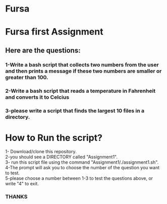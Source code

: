 # Fursa
# Fursa first Assignment 
## Here are the questions: 
### 1-Write a bash script that collects two numbers from the user and then prints a message if these two numbers are smaller or greater than 100.
### 2-Write a bash script that reads a temperature in Fahrenheit and converts it to Celcius
### 3-please write a script that finds the largest 10 files in a directory.

# How to Run the script? 
1- Download/clone this repository. <br />
2-you should see a DIRECTORY called "Assignment1". <br />
3- run this script file using the command "Assignment1/./assignment1.sh". <br />
4-The prompt will ask you to choose the number of the question you want to test. <br />
5-please choose a number between 1-3 to test the questions above, or write "4" to exit. <br />


### THANKS
